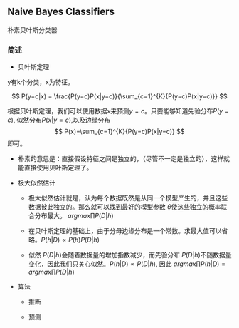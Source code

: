 ## Naive Bayes Classifiers
朴素贝叶斯分类器

### 简述

- 贝叶斯定理

y有k个分类，x为特征。

$$
P(y=c|x) = \frac{P(y=c)P(x|y=c)}{\sum_{c=1}^{K}{P(y=c)P(x|y=c)}}
$$

根据贝叶斯定理，我们可以使用数据$x​$来预测$y=c​$。只要能够知道先验分布$P(y=c)​$, 似然分布$P(x|y=c)​$,以及边缘分布
$$
P(x)=\sum_{c=1}^{K}{P(y=c)P(x|y=c)}
$$
即可。


- 朴素的意思是：直接假设特征之间是独立的，（尽管不一定是独立的），这样就能直接使用贝叶斯定理了。


- 极大似然估计

  - 极大似然估计就是，认为每个数据既然是从同一个模型产生的，并且这些数据彼此独立的。那么就可以找到最好的模型参数 $\theta​$ 使这些独立的概率联合分布最大。
$argmax \prod P(D|h)​$

  - 在贝叶斯定理的基础上，由于分母边缘分布是一个常数。求最大值可以省略。$P(h|D) \propto P(h)P(D|h)$

  -  似然 $P(D|h)​$ 会随着数据量的增加指数减少，而先验分布 $P(D|h)​$ 不随数据量变化，因此我们只关心似然。$P(h|D) \propto P(D|h)​$, 因此 $argmax \prod P(h|D) = argmax \prod P(D|h)​$

- 算法

  - 推断

  - 预测

